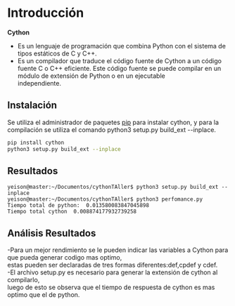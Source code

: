 # Introducción
**Cython**
- Es un lenguaje de programación que combina Python con el sistema
  de tipos estáticos de C y C++.
- Es un compilador que traduce el código fuente de Cython a un código fuente C o C++ eficiente.
  Este código fuente se puede compilar en un módulo de extensión de Python o en un ejecutable      
  independiente.


## Instalación

Se utiliza el administrador de paquetes [pip](https://pip.pypa.io/en/stable/) para instalar cython,
y para la compilación se utiliza el comando python3 setup.py build_ext --inplace.


```bash
pip install cython
python3 setup.py build_ext --inplace
```

## Resultados
```
yeison@master:~/Documentos/cythonTAller$ python3 setup.py build_ext --inplace
yeison@master:~/Documentos/cythonTAller$ python3 perfomance.py
Tiempo total de python:  0.013580083847045898
Tiempo total cython  0.008874177932739258

```
## Análisis Resultados
-Para un mejor rendimiento se le pueden indicar las variables a Cython para que pueda generar codigo mas optimo,
<br>
estas pueden ser declaradas de tres formas diferentes:def,cpdef y cdef.
<br>
-El archivo setup.py es necesario para generar la extensión de cython al compilarlo,
<br>
luego de esto se observa que el tiempo de respuesta de cython es mas optimo que el de python.




